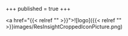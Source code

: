 +++
published = true
+++

<a href="{{< relref "" >}}">![logo]({{< relref "" >}}images/ResInsightCroppedIconPicture.png)</a>
